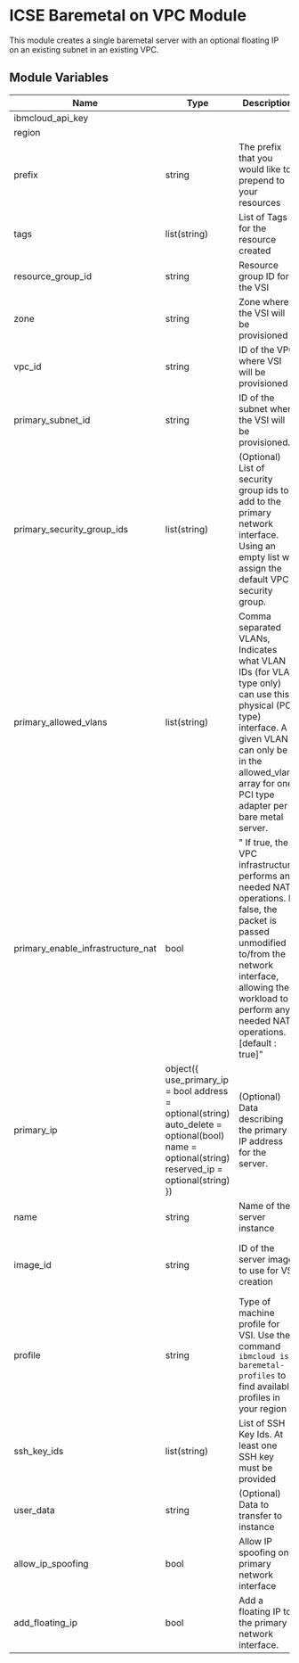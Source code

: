 # ICSE Baremetal on VPC Module

This module creates a single baremetal server with an optional floating IP on an existing subnet in an existing VPC.

## Module Variables

Name                              | Type                                                                                                                                             | Description                                                                                                                                                                                                                  | Default
--------------------------------- | ------------------------------------------------------------------------------------------------------------------------------------------------ | ---------------------------------------------------------------------------------------------------------------------------------------------------------------------------------------------------------------------------- | -----------------------------------------
ibmcloud_api_key                  |                                                                                                                                                  |                                                                                                                                                                                                                              | 
region                            |                                                                                                                                                  |                                                                                                                                                                                                                              | 
prefix                            | string                                                                                                                                           | The prefix that you would like to prepend to your resources                                                                                                                                                                  | 
tags                              | list(string)                                                                                                                                     | List of Tags for the resource created                                                                                                                                                                                        | null
resource_group_id                 | string                                                                                                                                           | Resource group ID for the VSI                                                                                                                                                                                                | null
zone                              | string                                                                                                                                           | Zone where the VSI will be provisioned                                                                                                                                                                                       | 
vpc_id                            | string                                                                                                                                           | ID of the VPC where VSI will be provisioned                                                                                                                                                                                  | 
primary_subnet_id                 | string                                                                                                                                           | ID of the subnet where the VSI will be provisioned.                                                                                                                                                                          | 
primary_security_group_ids        | list(string)                                                                                                                                     | (Optional) List of security group ids to add to the primary network interface. Using an empty list will assign the default VPC security group.                                                                               | []
primary_allowed_vlans             | list(string)                                                                                                                                     | Comma separated VLANs, Indicates what VLAN IDs (for VLAN type only) can use this physical (PCI type) interface. A given VLAN can only be in the allowed_vlans array for one PCI type adapter per bare metal server.          | null
primary_enable_infrastructure_nat | bool                                                                                                                                             | " If true, the VPC infrastructure performs any needed NAT operations. If false, the packet is passed unmodified to/from the network interface, allowing the workload to perform any needed NAT operations. [default : true]" | true
primary_ip                        | object({ use_primary_ip = bool address = optional(string) auto_delete = optional(bool) name = optional(string) reserved_ip = optional(string) }) | (Optional) Data describing the primary IP address for the server.                                                                                                                                                            | { use_primary_ip = false }
name                              | string                                                                                                                                           | Name of the server instance                                                                                                                                                                                                  | icse
image_id                          | string                                                                                                                                           | ID of the server image to use for VSI creation                                                                                                                                                                               | r010-68ec6c5d-c687-4dd3-8259-6f10d24ecd44
profile                           | string                                                                                                                                           | Type of machine profile for VSI. Use the command `ibmcloud is baremetal-profiles` to find available profiles in your region                                                                                                  | cx2-metal-96x192
ssh_key_ids                       | list(string)                                                                                                                                     | List of SSH Key Ids. At least one SSH key must be provided                                                                                                                                                                   | 
user_data                         | string                                                                                                                                           | (Optional) Data to transfer to instance                                                                                                                                                                                      | null
allow_ip_spoofing                 | bool                                                                                                                                             | Allow IP spoofing on primary network interface                                                                                                                                                                               | false
add_floating_ip                   | bool                                                                                                                                             | Add a floating IP to the primary network interface.                                                                                                                                                                          | false
